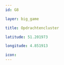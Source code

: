 ```yaml
---
id: G8

layer: big_game

title: Opdrachtencluster

latitude: 51.201973

longitude: 4.851913

icon:
---
```


